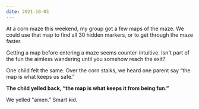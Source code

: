 ```yaml
---
date: 2021-10-03
---
```


At a corn maze this weekend, my group got a few maps of the maze. We could use that map to find all 30 hidden markers, or to get through the maze faster.

Getting a map before entering a maze seems counter-intuitive. Isn't part of the fun the aimless wandering until you somehow reach the exit?

One child felt the same. Over the corn stalks, we heard one parent say “the map is what keeps us safe.”

**The child yelled back, “the map is what keeps it from being fun.”**

We yelled "amen." Smart kid.
